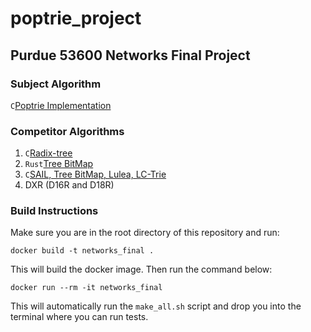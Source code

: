 # poptrie_project
## Purdue 53600 Networks Final Project

### Subject Algorithm
`C`[Poptrie Implementation](https://github.com/pixos/poptrie/tree/master)
### Competitor Algorithms
1. `C`[Radix-tree](https://github.com/drpnd/radix-tree)
2. `Rust`[Tree BitMap](https://github.com/JakubOnderka/treebitmap/tree/master) 
3. `C`[SAIL, Tree BitMap, Lulea, LC-Trie](https://github.com/mengxiang0811/SAIL/tree/master)
4. DXR (D16R and D18R)


### Build Instructions

Make sure you are in the root directory of this repository and run:
```
docker build -t networks_final .
```
This will build the docker image. Then run the command below:
```
docker run --rm -it networks_final
```
This will automatically run the `make_all.sh` script and drop you into the terminal where you can run tests.




